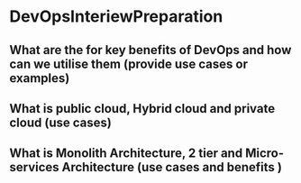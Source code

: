 # DevOpsInteriewPreparation

## What are the for key benefits of DevOps and how can we utilise them (provide use cases or examples)

## What is public cloud, Hybrid cloud and private cloud (use cases)

## What is Monolith Architecture, 2 tier and Micro-services Architecture (use cases and benefits )
